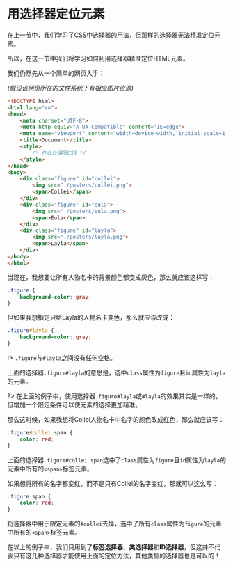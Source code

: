 # 用选择器定位元素

在[上一节](/css-tutorial/2)中，我们学习了CSS中选择器的用法，但那样的选择器无法精准定位元素。

所以，在这一节中我们将学习如何利用选择器精准定位HTML元素。

我们仍然先从一个简单的网页入手：

*(假设该网页所在的文件系统下有相应图片资源)*

```html
<!DOCTYPE html>
<html lang="en">
<head>
    <meta charset="UTF-8">
    <meta http-equiv="X-UA-Compatible" content="IE=edge">
    <meta name="viewport" content="width=device-width, initial-scale=1.0">
    <title>Document</title>
    <style>
        /* 在此处编写CSS */
    </style>
</head>
<body>
    <div class="figure" id="collei">
        <img src="./posters/collei.png">
        <span>Collei</span>
    </div>
    <div class="figure" id="eula">
        <img src="./posters/eula.png">
        <span>Eula</span>
    </div>
    <div class="figure" id="layla">
        <img src="./posters/layla.png">
        <span>Layla</span>
    </div>
</body>
</html>
```

当现在，我想要让所有人物名卡的背景颜色都变成灰色，那么就应该这样写：

```css
.figure {
    background-color: gray;
}
```

但如果我想指定只给Layla的人物名卡变色，那么就应该改成：

```css
.figure#layla {
    background-color: gray;
}
```

!> `.figure`与`#layla`之间没有任何空格。

上面的选择器`.figure#layla`的意思是，选中`class`属性为`figure`**且**`id`属性为`layla`的元素。

?> 在上面的例子中，使用选择器`.figure#layla`或`#layla`的效果其实是一样的，但增加一个限定条件可以使元素的选择更加精准。

那么这时候，如果我想将Collei人物名卡中名字的颜色改成红色，那么就应该写：

```css
.figure#collei span {
    color: red;
}
```

上面的选择器`.figure#collei span`选中了`class`属性为`figure`且`id`属性为`layla`的元素中所有的`<span>`标签元素。

如果想将所有的名字都变红，而不是只有Collei的名字变红，那就可以这么写：

```css
.figure span {
    color: red;
}
```

将选择器中用于限定元素的`#collei`去掉，选中了所有`class`属性为`figure`的元素中所有的`<span>`标签元素。

在以上的例子中，我们只用到了**标签选择器**、**类选择器**和**ID选择器**，但这并不代表只有这几种选择器才能使用上面的定位方法，其他类型的选择器也是可以的！
